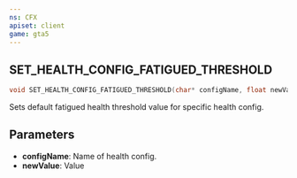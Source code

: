 ```yaml
---
ns: CFX
apiset: client
game: gta5
---
```

## SET_HEALTH_CONFIG_FATIGUED_THRESHOLD

```c
void SET_HEALTH_CONFIG_FATIGUED_THRESHOLD(char* configName, float newValue);
```

Sets default fatigued health threshold value for specific health config.

## Parameters
* **configName**: Name of health config.
* **newValue**: Value

